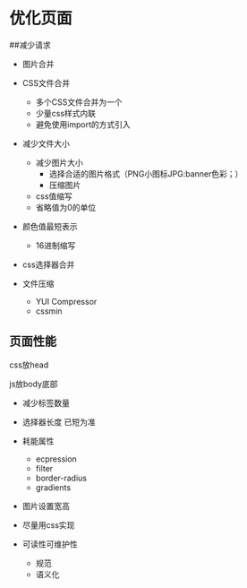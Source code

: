 # 优化页面

##减少请求
- 图片合并
 
- CSS文件合并
    - 多个CSS文件合并为一个
    - 少量css样式内联
    - 避免使用import的方式引入

- 减少文件大小
    - 减少图片大小
        - 选择合适的图片格式（PNG小图标JPG:banner色彩；）
        - 压缩图片
    - css值缩写
    - 省略值为0的单位
- 颜色值最短表示
    - 16进制缩写
- css选择器合并
- 文件压缩
   - YUI Compressor
   - cssmin

## 页面性能

css放head

js放body底部

- 减少标签数量

- 选择器长度 已短为准
- 耗能属性
  - ecpression
  - filter
  - border-radius
  - gradients
- 图片设置宽高
- 尽量用css实现
- 可读性可维护性
  - 规范
  - 语义化